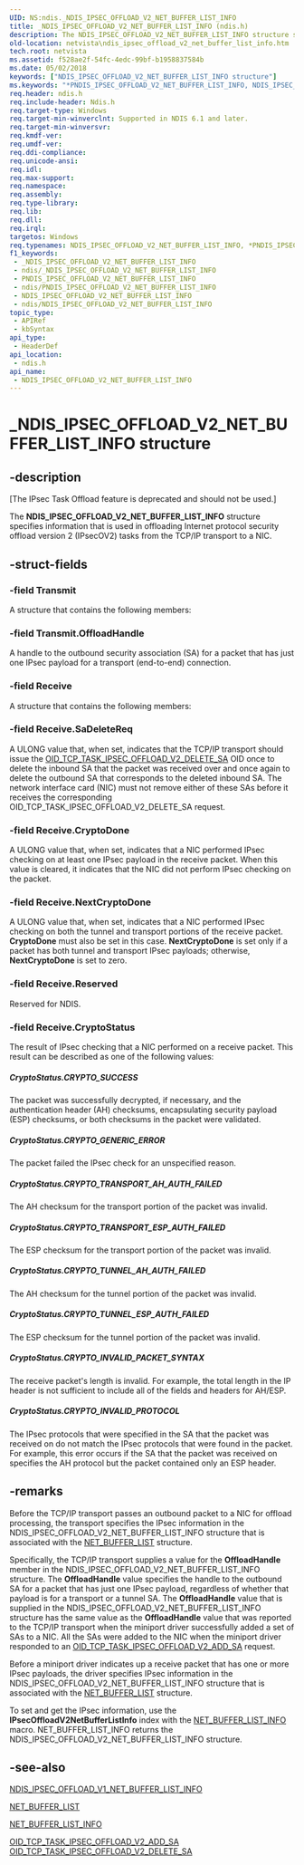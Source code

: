 ```yaml
---
UID: NS:ndis._NDIS_IPSEC_OFFLOAD_V2_NET_BUFFER_LIST_INFO
title: _NDIS_IPSEC_OFFLOAD_V2_NET_BUFFER_LIST_INFO (ndis.h)
description: The NDIS_IPSEC_OFFLOAD_V2_NET_BUFFER_LIST_INFO structure specifies information that is used in offloading Internet protocol security offload version 2 (IPsecOV2) tasks from the TCP/IP transport to a NIC.
old-location: netvista\ndis_ipsec_offload_v2_net_buffer_list_info.htm
tech.root: netvista
ms.assetid: f528ae2f-54fc-4edc-99bf-b1958837584b
ms.date: 05/02/2018
keywords: ["NDIS_IPSEC_OFFLOAD_V2_NET_BUFFER_LIST_INFO structure"]
ms.keywords: "*PNDIS_IPSEC_OFFLOAD_V2_NET_BUFFER_LIST_INFO, NDIS_IPSEC_OFFLOAD_V2_NET_BUFFER_LIST_INFO, NDIS_IPSEC_OFFLOAD_V2_NET_BUFFER_LIST_INFO structure [Network Drivers Starting with Windows Vista], PNDIS_IPSEC_OFFLOAD_V2_NET_BUFFER_LIST_INFO, PNDIS_IPSEC_OFFLOAD_V2_NET_BUFFER_LIST_INFO structure pointer [Network Drivers Starting with Windows Vista], _NDIS_IPSEC_OFFLOAD_V2_NET_BUFFER_LIST_INFO, ndis/NDIS_IPSEC_OFFLOAD_V2_NET_BUFFER_LIST_INFO, ndis/PNDIS_IPSEC_OFFLOAD_V2_NET_BUFFER_LIST_INFO, netvista.ndis_ipsec_offload_v2_net_buffer_list_info, task_offload_IPsecv2_ref_b675fa29-2688-43a5-8608-3fb750093a46.xml"
req.header: ndis.h
req.include-header: Ndis.h
req.target-type: Windows
req.target-min-winverclnt: Supported in NDIS 6.1 and later.
req.target-min-winversvr: 
req.kmdf-ver: 
req.umdf-ver: 
req.ddi-compliance: 
req.unicode-ansi: 
req.idl: 
req.max-support: 
req.namespace: 
req.assembly: 
req.type-library: 
req.lib: 
req.dll: 
req.irql: 
targetos: Windows
req.typenames: NDIS_IPSEC_OFFLOAD_V2_NET_BUFFER_LIST_INFO, *PNDIS_IPSEC_OFFLOAD_V2_NET_BUFFER_LIST_INFO
f1_keywords:
 - _NDIS_IPSEC_OFFLOAD_V2_NET_BUFFER_LIST_INFO
 - ndis/_NDIS_IPSEC_OFFLOAD_V2_NET_BUFFER_LIST_INFO
 - PNDIS_IPSEC_OFFLOAD_V2_NET_BUFFER_LIST_INFO
 - ndis/PNDIS_IPSEC_OFFLOAD_V2_NET_BUFFER_LIST_INFO
 - NDIS_IPSEC_OFFLOAD_V2_NET_BUFFER_LIST_INFO
 - ndis/NDIS_IPSEC_OFFLOAD_V2_NET_BUFFER_LIST_INFO
topic_type:
 - APIRef
 - kbSyntax
api_type:
 - HeaderDef
api_location:
 - ndis.h
api_name:
 - NDIS_IPSEC_OFFLOAD_V2_NET_BUFFER_LIST_INFO
---
```


# _NDIS_IPSEC_OFFLOAD_V2_NET_BUFFER_LIST_INFO structure


## -description

<p class="CCE_Message">[The IPsec Task Offload feature is deprecated and should not be used.]

The <b>NDIS_IPSEC_OFFLOAD_V2_NET_BUFFER_LIST_INFO</b> structure specifies information that is used in
  offloading Internet protocol security offload version 2 (IPsecOV2) tasks from the TCP/IP transport to a
  NIC.

## -struct-fields

### -field Transmit

A structure that contains the following members:

### -field Transmit.OffloadHandle

A handle to the outbound security association (SA) for a packet that has just one IPsec payload
       for a transport (end-to-end) connection.

### -field Receive

A structure that contains the following members:

### -field Receive.SaDeleteReq

A ULONG value that, when set, indicates that the TCP/IP transport should issue the 
       <a href="/windows-hardware/drivers/network/oid-tcp-task-ipsec-offload-v2-delete-sa">
       OID_TCP_TASK_IPSEC_OFFLOAD_V2_DELETE_SA</a> OID once to delete the inbound SA that the packet was
       received over and once again to delete the outbound SA that corresponds to the deleted inbound SA. The
       network interface card (NIC) must not remove either of these SAs before it receives the corresponding
       OID_TCP_TASK_IPSEC_OFFLOAD_V2_DELETE_SA request.

### -field Receive.CryptoDone

A ULONG value that, when set, indicates that a NIC performed IPsec checking on at least one
       IPsec payload in the receive packet. When this value is cleared, it indicates that the NIC did not
       perform IPsec checking on the packet.

### -field Receive.NextCryptoDone

A ULONG value that, when set, indicates that a NIC performed IPsec checking on both the tunnel
       and transport portions of the receive packet. 
       <b>CryptoDone</b> must also be set in this case. 
       <b>NextCryptoDone</b> is set only if a packet has both tunnel and transport IPsec payloads; otherwise, 
       <b>NextCryptoDone</b> is set to zero.

### -field Receive.Reserved

Reserved for NDIS.

### -field Receive.CryptoStatus

The result of IPsec checking that a NIC performed on a receive packet. This result can be
       described as one of the following values:
       





##### CryptoStatus.CRYPTO_SUCCESS

The packet was successfully decrypted, if necessary, and the authentication header (AH)
         checksums, encapsulating security payload (ESP) checksums, or both checksums in the packet were
         validated.



##### CryptoStatus.CRYPTO_GENERIC_ERROR

The packet failed the IPsec check for an unspecified reason.



##### CryptoStatus.CRYPTO_TRANSPORT_AH_AUTH_FAILED

The AH checksum for the transport portion of the packet was invalid.



##### CryptoStatus.CRYPTO_TRANSPORT_ESP_AUTH_FAILED

The ESP checksum for the transport portion of the packet was invalid.



##### CryptoStatus.CRYPTO_TUNNEL_AH_AUTH_FAILED

The AH checksum for the tunnel portion of the packet was invalid.



##### CryptoStatus.CRYPTO_TUNNEL_ESP_AUTH_FAILED

The ESP checksum for the tunnel portion of the packet was invalid.



##### CryptoStatus.CRYPTO_INVALID_PACKET_SYNTAX

The receive packet's length is invalid. For example, the total length in the IP header is not
         sufficient to include all of the fields and headers for AH/ESP.



##### CryptoStatus.CRYPTO_INVALID_PROTOCOL

The IPsec protocols that were specified in the SA that the packet was received on do not match
         the IPsec protocols that were found in the packet. For example, this error occurs if the SA that the
         packet was received on specifies the AH protocol but the packet contained only an ESP header.

## -remarks

Before the TCP/IP transport passes an outbound packet to a NIC for offload processing, the transport
    specifies the IPsec information in the NDIS_IPSEC_OFFLOAD_V2_NET_BUFFER_LIST_INFO structure that is
    associated with the 
    <a href="/windows-hardware/drivers/ddi/ndis/ns-ndis-_net_buffer_list">NET_BUFFER_LIST</a> structure.

Specifically, the TCP/IP transport supplies a value for the 
    <b>OffloadHandle</b> member in the NDIS_IPSEC_OFFLOAD_V2_NET_BUFFER_LIST_INFO structure. The 
    <b>OffloadHandle</b> value specifies the handle to the outbound SA for a packet that has just one IPsec
    payload, regardless of whether that payload is for a transport or a tunnel SA. The 
    <b>OffloadHandle</b> value that is supplied in the NDIS_IPSEC_OFFLOAD_V2_NET_BUFFER_LIST_INFO structure
    has the same value as the 
    <b>OffloadHandle</b> value that was reported to the TCP/IP transport when the miniport driver successfully
    added a set of SAs to a NIC. All the SAs were added to the NIC when the miniport driver responded to an 
    <a href="/windows-hardware/drivers/network/oid-tcp-task-ipsec-offload-v2-add-sa">
    OID_TCP_TASK_IPSEC_OFFLOAD_V2_ADD_SA</a> request.

Before a miniport driver indicates up a receive packet that has one or more IPsec payloads, the driver
    specifies IPsec information in the NDIS_IPSEC_OFFLOAD_V2_NET_BUFFER_LIST_INFO structure that is
    associated with the 
    <a href="/windows-hardware/drivers/ddi/ndis/ns-ndis-_net_buffer_list">NET_BUFFER_LIST</a> structure.

To set and get the IPsec information, use the 
    <b>IPsecOffloadV2NetBufferListInfo</b> index with the 
    <a href="/windows-hardware/drivers/network/net-buffer-list-info">NET_BUFFER_LIST_INFO</a> macro.
    NET_BUFFER_LIST_INFO returns the NDIS_IPSEC_OFFLOAD_V2_NET_BUFFER_LIST_INFO structure.

## -see-also

<a href="/windows-hardware/drivers/ddi/ndis/ns-ndis-_ndis_ipsec_offload_v1_net_buffer_list_info">NDIS_IPSEC_OFFLOAD_V1_NET_BUFFER_LIST_INFO</a>



<a href="/windows-hardware/drivers/ddi/ndis/ns-ndis-_net_buffer_list">NET_BUFFER_LIST</a>



<a href="/windows-hardware/drivers/network/net-buffer-list-info">NET_BUFFER_LIST_INFO</a>



<a href="/windows-hardware/drivers/network/oid-tcp-task-ipsec-offload-v2-add-sa">
   OID_TCP_TASK_IPSEC_OFFLOAD_V2_ADD_SA</a>



<a href="/windows-hardware/drivers/network/oid-tcp-task-ipsec-offload-v2-delete-sa">
   OID_TCP_TASK_IPSEC_OFFLOAD_V2_DELETE_SA</a>